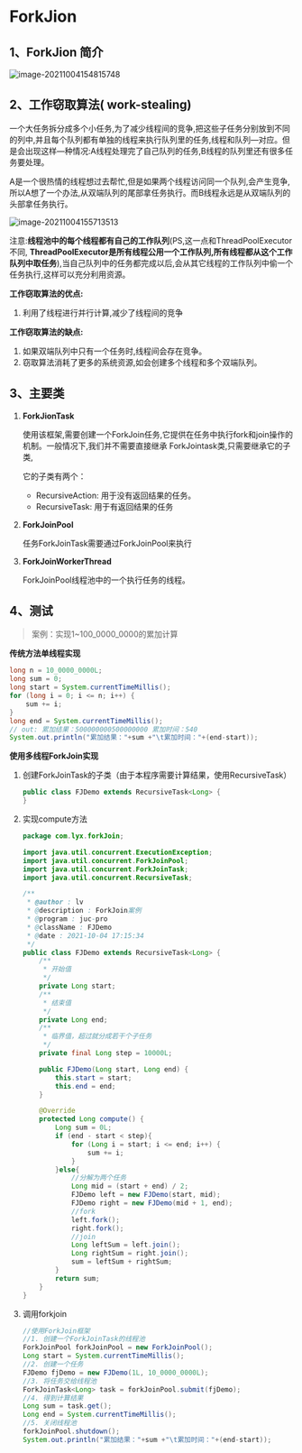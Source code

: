 # ForkJion

## 1、ForkJion 简介

![image-20211004154815748](https://gitee.com/testlyx/cloudimage/raw/master/img/202110041548050.png)



## 2、工作窃取算法( work-stealing)
一个大任务拆分成多个小任务,为了减少线程间的竞争,把这些子任务分别放到不同的列中,并且每个队列都有单独的线程来执行队列里的任务,线程和队列—对应。但是会出现这样—种情况:A线程处理完了自己队列的任务,B线程的队列里还有很多任务要处理。

A是一个很热情的线程想过去帮忙,但是如果两个线程访问同一个队列,会产生竞争,所以A想了一个办法,从双端队列的尾部拿任务执行。而B线程永远是从双端队列的头部拿任务执行。

![image-20211004155713513](https://gitee.com/testlyx/cloudimage/raw/master/img/202110041557719.png)

注意:**线程池中的每个线程都有自己的工作队列**(PS,这一点和ThreadPoolExecutor不同, **ThreadPoolExecutor是所有线程公用一个工作队列,所有线程都从这个工作队列中取任务**),当自己队列中的任务都完成以后,会从其它线程的工作队列中偷一个任务执行,这样可以充分利用资源。

**工作窃取算法的优点:**

1. 利用了线程进行并行计算,减少了线程间的竞争

**工作窃取算法的缺点:**

1. 如果双端队列中只有一个任务时,线程间会存在竞争。
2. 窃取算法消耗了更多的系统资源,如会创建多个线程和多个双端队列。



## 3、主要类

1. **ForkJionTask**

   使用该框架,需要创建一个ForkJoin任务,它提供在任务中执行fork和join操作的机制。一般情况下,我们并不需要直接继承 ForkJointask类,只需要继承它的子类,

   它的子类有两个：

   * RecursiveAction: 用于没有返回结果的任务。
   * RecursiveTask: 用于有返回结果的任务

2. **ForkJoinPool**

   任务ForkJoinTask需要通过ForkJoinPool来执行

3. **ForkJoinWorkerThread**

   ForkJoinPool线程池中的一个执行任务的线程。



## 4、测试

> 案例：实现1~100_0000_0000的累加计算

**传统方法单线程实现**

```java
long n = 10_0000_0000L;
long sum = 0;
long start = System.currentTimeMillis();
for (long i = 0; i <= n; i++) {
    sum += i;
}
long end = System.currentTimeMillis();
// out: 累加结果：500000000500000000	累加时间：540
System.out.println("累加结果："+sum +"\t累加时间："+(end-start));
```

**使用多线程ForkJoin实现**

1. 创建ForkJoinTask的子类（由于本程序需要计算结果，使用RecursiveTask）

   ```java
   public class FJDemo extends RecursiveTask<Long> {
   }
   ```

2. 实现compute方法

   ```java
   package com.lyx.forkJoin;
   
   import java.util.concurrent.ExecutionException;
   import java.util.concurrent.ForkJoinPool;
   import java.util.concurrent.ForkJoinTask;
   import java.util.concurrent.RecursiveTask;
   
   /**
    * @author : lv
    * @description : ForkJoin案例
    * @program : juc-pro
    * @className : FJDemo
    * @date : 2021-10-04 17:15:34
    */
   public class FJDemo extends RecursiveTask<Long> {
       /**
        * 开始值
        */
       private Long start;
       /**
        * 结束值
        */
       private Long end;
       /**
        * 临界值，超过就分成若干个子任务
        */
       private final Long step = 10000L;
   
       public FJDemo(Long start, Long end) {
           this.start = start;
           this.end = end;
       }
   
       @Override
       protected Long compute() {
           Long sum = 0L;
           if (end - start < step){
               for (Long i = start; i <= end; i++) {
                   sum += i;
               }
           }else{
               //分解为两个任务
               Long mid = (start + end) / 2;
               FJDemo left = new FJDemo(start, mid);
               FJDemo right = new FJDemo(mid + 1, end);
               //fork
               left.fork();
               right.fork();
               //join
               Long leftSum = left.join();
               Long rightSum = right.join();
               sum = leftSum + rightSum;
           }
           return sum;
       }
   }
   
   ```

3. 调用forkjoin

   ```java
   //使用ForkJoin框架
   //1. 创建一个ForkJoinTask的线程池
   ForkJoinPool forkJoinPool = new ForkJoinPool();
   Long start = System.currentTimeMillis();
   //2. 创建一个任务
   FJDemo fjDemo = new FJDemo(1L, 10_0000_0000L);
   //3. 将任务交给线程池
   ForkJoinTask<Long> task = forkJoinPool.submit(fjDemo);
   //4. 得到计算结果
   Long sum = task.get();
   Long end = System.currentTimeMillis();
   //5. 关闭线程池
   forkJoinPool.shutdown();
   System.out.println("累加结果："+sum +"\t累加时间："+(end-start));
   ```

   



